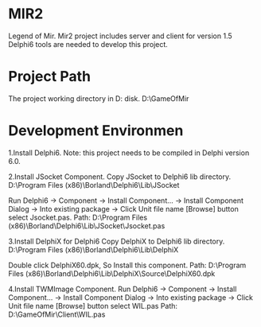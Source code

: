 # MIR2
Legend of Mir. Mir2 project includes server and client for version 1.5 Delphi6 tools are needed to develop this project.

# Project Path
The project working directory in D: disk.
D:\GameOfMir

# Development Environmen
1.Install Delphi6. Note: this project needs to be compiled in Delphi version 6.0.

2.Install JSocket Component.
Copy JSocket to Delphi6 lib directory.
D:\Program Files (x86)\Borland\Delphi6\Lib\JSocket

Run Delphi6 -> Component -> Install Component... -> Install Component Dialog -> Into existing package -> Click Unit file name [Browse] button select Jsocket.pas.
Path: D:\Program Files (x86)\Borland\Delphi6\Lib\JSocket\Jsocket.pas

3.Install DelphiX for Delphi6
Copy DelphiX to Delphi6 lib directory.
D:\Program Files (x86)\Borland\Delphi6\Lib\DelphiX

Double click DelphiX60.dpk, So Install this component.
Path: D:\Program Files (x86)\Borland\Delphi6\Lib\DelphiX\Source\DelphiX60.dpk

4.Install TWMImage Component.
Run Delphi6 -> Component -> Install Component... -> Install Component Dialog -> Into existing package -> Click Unit file name [Browse] button select WIL.pas
Path: D:\GameOfMir\Client\WIL.pas

